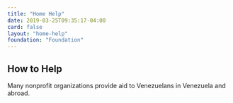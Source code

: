 ```yaml
---
title: "Home Help"
date: 2019-03-25T09:35:17-04:00
card: false
layout: "home-help"
foundation: "Foundation"
---
```


<h2 class="home__subhead">How to Help</h2>
<p>
  Many nonprofit organizations provide aid to Venezuelans in Venezuela and
  abroad.
</p>
